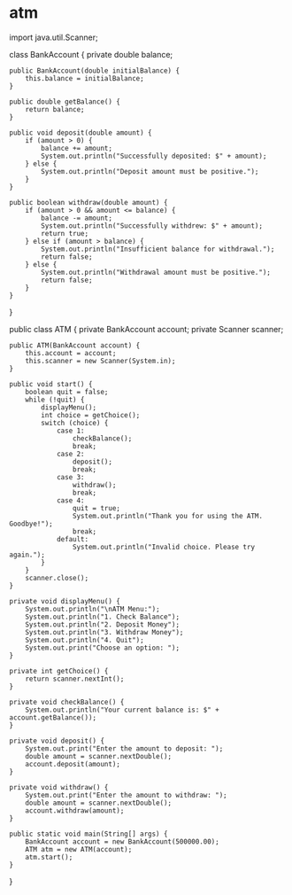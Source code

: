 # atm
import java.util.Scanner;

class BankAccount {
    private double balance;

    public BankAccount(double initialBalance) {
        this.balance = initialBalance;
    }

    public double getBalance() {
        return balance;
    }

    public void deposit(double amount) {
        if (amount > 0) {
            balance += amount;
            System.out.println("Successfully deposited: $" + amount);
        } else {
            System.out.println("Deposit amount must be positive.");
        }
    }

    public boolean withdraw(double amount) {
        if (amount > 0 && amount <= balance) {
            balance -= amount;
            System.out.println("Successfully withdrew: $" + amount);
            return true;
        } else if (amount > balance) {
            System.out.println("Insufficient balance for withdrawal.");
            return false;
        } else {
            System.out.println("Withdrawal amount must be positive.");
            return false;
        }
    }
}


public class ATM {
    private BankAccount account;
    private Scanner scanner;

    public ATM(BankAccount account) {
        this.account = account;
        this.scanner = new Scanner(System.in);
    }

    public void start() {
        boolean quit = false;
        while (!quit) {
            displayMenu();
            int choice = getChoice();
            switch (choice) {
                case 1:
                    checkBalance();
                    break;
                case 2:
                    deposit();
                    break;
                case 3:
                    withdraw();
                    break;
                case 4:
                    quit = true;
                    System.out.println("Thank you for using the ATM. Goodbye!");
                    break;
                default:
                    System.out.println("Invalid choice. Please try again.");
            }
        }
        scanner.close();
    }

    private void displayMenu() {
        System.out.println("\nATM Menu:");
        System.out.println("1. Check Balance");
        System.out.println("2. Deposit Money");
        System.out.println("3. Withdraw Money");
        System.out.println("4. Quit");
        System.out.print("Choose an option: ");
    }

    private int getChoice() {
        return scanner.nextInt();
    }

    private void checkBalance() {
        System.out.println("Your current balance is: $" + account.getBalance());
    }

    private void deposit() {
        System.out.print("Enter the amount to deposit: ");
        double amount = scanner.nextDouble();
        account.deposit(amount);
    }

    private void withdraw() {
        System.out.print("Enter the amount to withdraw: ");
        double amount = scanner.nextDouble();
        account.withdraw(amount);
    }

    public static void main(String[] args) {
        BankAccount account = new BankAccount(500000.00); 
        ATM atm = new ATM(account);
        atm.start();
    }
}
